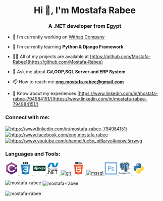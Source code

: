 <h1 align="center">Hi 👋, I'm Mostafa Rabee</h1>
<h3 align="center">A .NET developer from Egypt</h3>

- 🔭 I’m currently working on [Withaq Company](https://withaq.sa/)

- 🌱 I’m currently learning **Python & Django Framework**

- 👨‍💻 All of my projects are available at [https://github.com/Mostafa-Rabee](https://github.com/Mostafa-Rabee)

- 💬 Ask me about **C#,OOP,SQL Server and ERP System**

- 📫 How to reach me **eng.mostafa.rabee@gmail.com**

- 📄 Know about my experiences [https://www.linkedin.com/in/mostafa-rabee-794984151/](https://www.linkedin.com/in/mostafa-rabee-794984151/)

<h3 align="left">Connect with me:</h3>
<p align="left">
<a href="https://linkedin.com/in/https://www.linkedin.com/in/mostafa-rabee-794984151/" target="blank"><img align="center" src="https://raw.githubusercontent.com/rahuldkjain/github-profile-readme-generator/master/src/images/icons/Social/linked-in-alt.svg" alt="https://www.linkedin.com/in/mostafa-rabee-794984151/" height="30" width="40" /></a>
<a href="https://fb.com/https://www.facebook.com/eng.mostafa.rabee" target="blank"><img align="center" src="https://raw.githubusercontent.com/rahuldkjain/github-profile-readme-generator/master/src/images/icons/Social/facebook.svg" alt="https://www.facebook.com/eng.mostafa.rabee" height="30" width="40" /></a>
<a href="https://www.youtube.com/c/https://www.youtube.com/channel/uc5n_pl6aryc4nxpwi5rrwyg" target="blank"><img align="center" src="https://raw.githubusercontent.com/rahuldkjain/github-profile-readme-generator/master/src/images/icons/Social/youtube.svg" alt="https://www.youtube.com/channel/uc5n_pl6aryc4nxpwi5rrwyg" height="30" width="40" /></a>
</p>

<h3 align="left">Languages and Tools:</h3>
<p align="left"> <a href="https://www.w3schools.com/cs/" target="_blank" rel="noreferrer"> <img src="https://raw.githubusercontent.com/devicons/devicon/master/icons/csharp/csharp-original.svg" alt="csharp" width="40" height="40"/> </a> <a href="https://www.w3schools.com/css/" target="_blank" rel="noreferrer"> <img src="https://raw.githubusercontent.com/devicons/devicon/master/icons/css3/css3-original-wordmark.svg" alt="css3" width="40" height="40"/> </a> <a href="https://www.djangoproject.com/" target="_blank" rel="noreferrer"> <img src="https://raw.githubusercontent.com/devicons/devicon/master/icons/django/django-original.svg" alt="django" width="40" height="40"/> </a> <a href="https://dotnet.microsoft.com/" target="_blank" rel="noreferrer"> <img src="https://raw.githubusercontent.com/devicons/devicon/master/icons/dot-net/dot-net-original-wordmark.svg" alt="dotnet" width="40" height="40"/> </a> <a href="https://git-scm.com/" target="_blank" rel="noreferrer"> <img src="https://www.vectorlogo.zone/logos/git-scm/git-scm-icon.svg" alt="git" width="40" height="40"/> </a> <a href="https://www.w3.org/html/" target="_blank" rel="noreferrer"> <img src="https://raw.githubusercontent.com/devicons/devicon/master/icons/html5/html5-original-wordmark.svg" alt="html5" width="40" height="40"/> </a> <a href="https://www.microsoft.com/en-us/sql-server" target="_blank" rel="noreferrer"> <img src="https://www.svgrepo.com/show/303229/microsoft-sql-server-logo.svg" alt="mssql" width="40" height="40"/> </a> <a href="https://www.photoshop.com/en" target="_blank" rel="noreferrer"> <img src="https://raw.githubusercontent.com/devicons/devicon/master/icons/photoshop/photoshop-line.svg" alt="photoshop" width="40" height="40"/> </a> <a href="https://www.postgresql.org" target="_blank" rel="noreferrer"> <img src="https://raw.githubusercontent.com/devicons/devicon/master/icons/postgresql/postgresql-original-wordmark.svg" alt="postgresql" width="40" height="40"/> </a> <a href="https://www.python.org" target="_blank" rel="noreferrer"> <img src="https://raw.githubusercontent.com/devicons/devicon/master/icons/python/python-original.svg" alt="python" width="40" height="40"/> </a> </p>

<p><img align="left" src="https://github-readme-stats.vercel.app/api/top-langs?username=mostafa-rabee&show_icons=true&locale=en&layout=compact" alt="mostafa-rabee" /></p>

<p>&nbsp;<img align="center" src="https://github-readme-stats.vercel.app/api?username=mostafa-rabee&show_icons=true&theme=onedark&locale=en" alt="mostafa-rabee" /></p>

<p><img align="center" src="https://github-readme-streak-stats.herokuapp.com/?user=mostafa-rabee&theme=dark" alt="mostafa-rabee" /></p>
